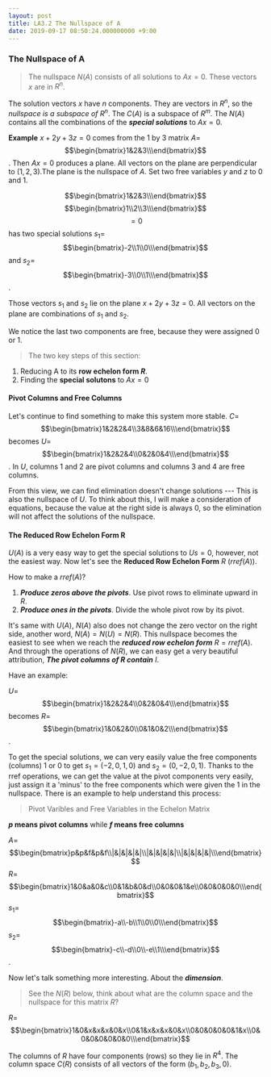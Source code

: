 ```yaml
---
layout: post
title: LA3.2 The Nullspace of A
date: 2019-09-17 08:50:24.000000000 +9:00
---
```


### The Nullspace of A
> The nullspace $N(A)$ consists of all solutions to $Ax=0$. These vectors $x$ are in $R^n$.

The solution vectors $x$ have $n$ components. They are vectors in $R^n$, so the *nullspace is a subspace of $R^n$*. The $C(A)$ is a subspace of $R^m$.
The $N(A)$ contains all the combinations of the ***special solutions*** to $Ax=0$.

**Example** $x+2y+3z=0$ comes from the 1 by 3 matrix $A=$
$$\begin{bmatrix}1&2&3\\\end{bmatrix}$$
. Then $Ax=0$ produces a plane. All vectors on the plane are perpendicular to $(1, 2, 3)$.The plane is the nullspace of $A$. Set two free variables $y$ and $z$ to $0$ and $1$.

$$\begin{bmatrix}1&2&3\\\end{bmatrix}$$
$$\begin{bmatrix}1\\2\\3\\\end{bmatrix}$$
$$=0$$
has two special solutions $s_1$=
$$\begin{bmatrix}-2\\1\\0\\\end{bmatrix}$$
and $s_2$=
$$\begin{bmatrix}-3\\0\\1\\\end{bmatrix}$$
.

Those vectors $s_1$ and $s_2$ lie on the plane $x+2y+3z=0$. All vectors on the plane are combinations of $s_1$ and $s_2$. 

We notice the last two components are free, because they were assigned $0$ or $1$.

> The two key steps of this section:
1. Reducing A to its **row echelon form $R$**.
2. Finding the **special solutons** to $Ax=0$

#### Pivot Columns and Free Columns

Let's continue to find something to make this system more stable. $C=$
$$\begin{bmatrix}1&2&2&4\\3&8&6&16\\\end{bmatrix}$$
becomes $U=$
$$\begin{bmatrix}1&2&2&4\\0&2&0&4\\\end{bmatrix}$$
. In $U$, columns 1 and 2 are pivot columns and columns 3 and 4 are free columns.

From this view, we can find elimination doesn't change solutions --- This is also the nullspace of $U$. To think about this, I will make a consideration of equations, because the value at the right side is always 0, so the elimination will not affect the solutions of the nullspace.

#### The Reduced Row Echelon Form R

$U(A)$ is a very easy way to get the special solutions to $Us=0$, however, not the easiest way. Now let's see the **Reduced Row Echelon Form** $R$ ($rref(A)$).

How to make a $rref(A)$?

1. ***Produce zeros above the pivots***. Use pivot rows to eliminate upward in $R$.
2. ***Produce ones in the pivots***. Divide the whole pivot row by its pivot.

It's same with $U(A)$, $N(A)$ also does not change the zero vector on the right side, another word, $N(A)=N(U)=N(R)$. This nullspace becomes the easiest to see when we reach the ***reduced row echelon form*** $R=rref(A)$. And through the operations of $N(R)$, we can easy get a very beautiful attribution, ***The pivot columns of R contain*** $I$.

Have an example:


$U=$
$$\begin{bmatrix}1&2&2&4\\0&2&0&4\\\end{bmatrix}$$
becomes $R=$
$$\begin{bmatrix}1&0&2&0\\0&1&0&2\\\end{bmatrix}$$
.

To get the special solutions, we can very easily value the free components (columns) $1$ or $0$ to get $s_1=(-2,0,1,0)$ and $s_2=(0, -2, 0, 1)$. Thanks to the rref operations, we can get the value at the pivot components very easily, just assign it a 'minus' to the free components which were given the $1$ in the nullspace. There is an example to help understand this process:

> Pivot Varibles and Free Variables in the Echelon Matrix

**$p$ means pivot columns** while **$f$ means free columns**

$A=$
$$\begin{bmatrix}p&p&f&p&f\\|&|&|&|&|\\|&|&|&|&|\\|&|&|&|&|\\\end{bmatrix}$$
$R=$
$$\begin{bmatrix}1&0&a&0&c\\0&1&b&0&d\\0&0&0&1&e\\0&0&0&0&0\\\end{bmatrix}$$
$s_1=$
$$\begin{bmatrix}-a\\-b\\1\\0\\0\\\end{bmatrix}$$
$s_2=$
$$\begin{bmatrix}-c\\-d\\0\\-e\\1\\\end{bmatrix}$$
. 

Now let's talk something more interesting. About the ***dimension***.

> See the $N(R)$ below, think about what are the column space and the nullspace for this matrix $R$?

$R=$
$$\begin{bmatrix}1&0&x&x&x&0&x\\0&1&x&x&x&0&x\\0&0&0&0&0&1&x\\0&0&0&0&0&0&0\\\end{bmatrix}$$

The columns of $R$ have four components (rows) so they lie in $R^4$. The column space $C(R)$ consists of all vectors of the form $(b_1, b_2, b_3, 0)$. 

